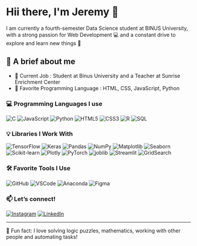 # Hii there, I'm Jeremy 🙌

I am currently a fourth-semester Data Science student at BINUS University, with a strong passion for Web Development 💻 and a constant drive to explore and learn new things 🧠

## 📌 A brief about me
- 💼 Current Job : Student at Binus University and a Teacher at Sunrise Enrichment Center
- 🧠 Favorite Programming Language : HTML, CSS, JavaScript, Python

### 💻 Programming Languages I use
![C](https://img.shields.io/badge/-C-000?&logo=C)
![JavaScript](https://img.shields.io/badge/-JavaScript-black?logo=javascript)
![Python](https://img.shields.io/badge/-Python-3776AB?logo=python&logoColor=white)
![HTML5](https://img.shields.io/badge/-HTML5-E34F26?logo=html5&logoColor=white)
![CSS3](https://img.shields.io/badge/-CSS3-1572B6?logo=css3&logoColor=white)
![R](https://img.shields.io/badge/-R-276DC3?logo=r&logoColor=white)
![SQL](https://img.shields.io/badge/-SQL-4479A1?logo=mysql&logoColor=white)

### 💡 Libraries I Work With
![TensorFlow](https://img.shields.io/badge/-TensorFlow-FF6F00?logo=tensorflow&logoColor=white)
![Keras](https://img.shields.io/badge/-Keras-D00000?logo=keras&logoColor=white)
![Pandas](https://img.shields.io/badge/-Pandas-150458?logo=pandas&logoColor=white)
![NumPy](https://img.shields.io/badge/-NumPy-013243?logo=numpy&logoColor=white)
![Matplotlib](https://img.shields.io/badge/-Matplotlib-11557C?logo=matplotlib&logoColor=white)
![Seaborn](https://img.shields.io/badge/-Seaborn-2D3F6C?logo=python&logoColor=white)
![Scikit-learn](https://img.shields.io/badge/-Scikit--learn-F7931E?logo=scikit-learn&logoColor=white)
![Plotly](https://img.shields.io/badge/-Plotly-3F4F75?logo=plotly&logoColor=white)
![PyTorch](https://img.shields.io/badge/-PyTorch-EE4C2C?logo=pytorch&logoColor=white)
![joblib](https://img.shields.io/badge/-joblib-6BAED6?logo=python&logoColor=white)
![Streamlit](https://img.shields.io/badge/-Streamlit-FF4B4B?logo=streamlit&logoColor=white)
![GridSearch](https://img.shields.io/badge/-GridSearchCV-0A9396?logo=scikit-learn&logoColor=white)

### 🛠️ Favorite Tools I Use
![GitHub](https://img.shields.io/badge/-GitHub-181717?logo=github&logoColor=white)
![VSCode](https://img.shields.io/badge/-VSCode-007ACC?logo=visual-studio-code&logoColor=white)
![Anaconda](https://img.shields.io/badge/-Anaconda-44A833?logo=anaconda&logoColor=white)
![Figma](https://img.shields.io/badge/-Figma-F24E1E?logo=figma&logoColor=white)

### 📫 Let’s connect!
[![Instagram](https://img.shields.io/badge/-Instagram-C13584?logo=instagram&logoColor=white)](https://www.instagram.com/jeremyd_riyadi/)
[![LinkedIn](https://img.shields.io/badge/-LinkedIn-blue?logo=linkedin&logoColor=white)](https://www.linkedin.com/in/jeremy-riyadi-1b7b32272/)

---

🧠 Fun fact: I love solving logic puzzles, mathematics, working with other people and automating tasks!
